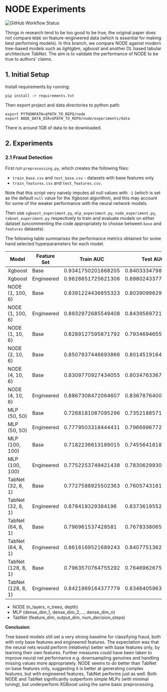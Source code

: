 # NODE Experiments
![GitHub Workflow Status](https://img.shields.io/github/workflow/status/xl402/neural-oblivious-decision-ensembles/node)

Things in research tend to be too good to be true, the original paper does not
compare `NODE` on feature-engineered data (which is essential for making best
performing models). In this branch, we compare NODE against modern tree-based
models such as *lightgbm*, *xgboost* and another DL based tabular architecture
*TabNet*. The aim is to validate the performance of NODE to be true to authors'
claims.


## 1. Initial Setup
Install requirements by running:
```
pip install -r requirements.txt
```
Then export project and data directories to python path:
```
export PYTHONPATH=$PATH_TO_REPO/node
export NODE_DATA_DIR=$PATH_TO_REPO/node/experiments/data
```
There is around 1GB of data to be downloaded.

## 2. Experiments

### 2.1 Fraud Detection
First run `preprocessing.py`, which creates the following files:
* `train_base.csv` and `test_base.csv` - datasets with base features only
* `train_features.csv` and `test_features.csv`. 

Note that this script very naively imputes all null values with `-1` (which is set as the default `null` value for the Xgboost algorithm), and this may account for some of the weaker performance with the neural network models.

Then use `xgboost_experiment.py`, `mlp_experiment.py`, `node_experiment.py`, `tabnet_experiment.py` respectively to train and evaluate models on either dataset (uncommenting the code appropriately to choose between `base` and `features` datasets).

The following table summarises the performance metrics obtained for some hand selected hyperparameters for each model.

| Model   | Feature Set | Train AUC | Test AUC |
|---------|-------------|-----------|----------|
| Xgboost | Base        | 0.9341750201668205 | 0.840333479818724 |
| Xgboost | Engineered  | 0.9626651725621306 | 0.898024337734299 |
| NODE (1, 100, 6)    | Base        | 0.8391224436855323 | 0.803909962911713 |
| NODE (1, 100, 6)   | Engineered  | 0.8932972685549408 | 0.843956972193509 |
| NODE (1, 10, 6) | Base   | 0.8289127595871792 | 0.7934694655518505 |
| NODE (2, 10, 6) | Base   | 0.8507937446693866 | 0.8014519164190872 |
| NODE (4, 10, 6) | Base   | 0.8309770927434055 | 0.8034763367229408 |
| NODE (4, 10, 6) | Engineered | 0.8867308472064607 | 0.8367876400535365 |
| MLP (50, 50) | Base   | 0.7268181087095296 | 0.735218857168153  |
| MLP (50, 50) | Engineered   | 0.7779503318444431 | 0.7966996772270184 |
| MLP (100, 100) | Base   | 0.7182236613189015 | 0.7455641818997751 |
| MLP (100, 100) | Engineered   | 0.7752253749421438 | 0.7830629930532992 |
| TabNet (32, 8, 1) | Base | 0.7727588925502363 | 0.7605743161194505 |
| TabNet (32, 8, 1) | Engineered | 0.878419329384196 | 0.8373619552184257 |
| TabNet (64, 8, 1) | Base | 0.796961537428581 | 0.7678338065769991 |
| TabNet (64, 8, 1) | Engineered | 0.8616169521689243 | 0.8407751362546809 |
| TabNet (128, 8, 1) | Base | 0.7963570764755292 | 0.7646962675339493 |
| TabNet (128, 8, 1) | Engineered | 0.8421969164377779 | 0.8346405963240082 |

* NODE (n_layers, n_trees, depth)
* MLP (dense_dim_1, dense_dim_2,..., dense_dim_n)
* TabNet (feature_dim, output_dim, num_decision_steps)

**Conclusion**:


Tree based models still set a very strong baseline for classifying fraud, both with only base features and engineered features. The expectation was that the neural nets would perform (relatively) better with base features only, by learning their own features. Further measures could have been taken to improve neural net performance e.g. downsampling genuines and handling missing values more appropriately. NODE seems to do better than TabNet on base features only, suggesting it is better at generating complex features, but with engineered features, TabNet performs just as well. Both NODE and TabNet significantly outperform simple MLPs (with minimal tuning), but underperform XGBoost using the same basic preprocessing. 
